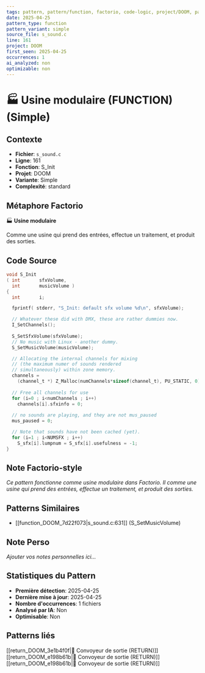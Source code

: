 ```yaml
---
tags: pattern, pattern/function, factorio, code-logic, project/DOOM, pattern/variant/simple
date: 2025-04-25
pattern_type: function
pattern_variant: simple
source_file: s_sound.c
line: 161
project: DOOM
first_seen: 2025-04-25
occurrences: 1
ai_analyzed: non
optimizable: non
---
```


# 🏭 Usine modulaire (FUNCTION) (Simple)

## Contexte
- **Fichier**: `s_sound.c`
- **Ligne**: 161
- **Fonction**: S_Init
- **Projet**: DOOM
- **Variante**: Simple
- **Complexité**: standard

## Métaphore Factorio
🏭 **Usine modulaire**

Comme une usine qui prend des entrées, effectue un traitement, et produit des sorties.

## Code Source
```c
void S_Init
( int		sfxVolume,
  int		musicVolume )
{  
  int		i;

  fprintf( stderr, "S_Init: default sfx volume %d\n", sfxVolume);

  // Whatever these did with DMX, these are rather dummies now.
  I_SetChannels();
  
  S_SetSfxVolume(sfxVolume);
  // No music with Linux - another dummy.
  S_SetMusicVolume(musicVolume);

  // Allocating the internal channels for mixing
  // (the maximum numer of sounds rendered
  // simultaneously) within zone memory.
  channels =
    (channel_t *) Z_Malloc(numChannels*sizeof(channel_t), PU_STATIC, 0);
  
  // Free all channels for use
  for (i=0 ; i<numChannels ; i++)
    channels[i].sfxinfo = 0;
  
  // no sounds are playing, and they are not mus_paused
  mus_paused = 0;

  // Note that sounds have not been cached (yet).
  for (i=1 ; i<NUMSFX ; i++)
    S_sfx[i].lumpnum = S_sfx[i].usefulness = -1;
}
```

## Note Factorio-style
*Ce pattern fonctionne comme usine modulaire dans Factorio. Il comme une usine qui prend des entrées, effectue un traitement, et produit des sorties.*

## Patterns Similaires
- [[function_DOOM_7d22f073|s_sound.c:631]] (S_SetMusicVolume)

## Note Perso
*Ajouter vos notes personnelles ici...*

## Statistiques du Pattern
- **Première détection**: 2025-04-25
- **Dernière mise à jour**: 2025-04-25
- **Nombre d'occurrences**: 1 fichiers
- **Analysé par IA**: Non
- **Optimisable**: Non

## Patterns liés
[[return_DOOM_3e1b4f0f|🚚 Convoyeur de sortie (RETURN)]]
[[return_DOOM_e198b61b|🚚 Convoyeur de sortie (RETURN)]]
[[return_DOOM_e198b61b|🚚 Convoyeur de sortie (RETURN)]]
